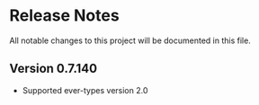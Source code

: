 # Release Notes

All notable changes to this project will be documented in this file.

## Version 0.7.140

- Supported ever-types version 2.0